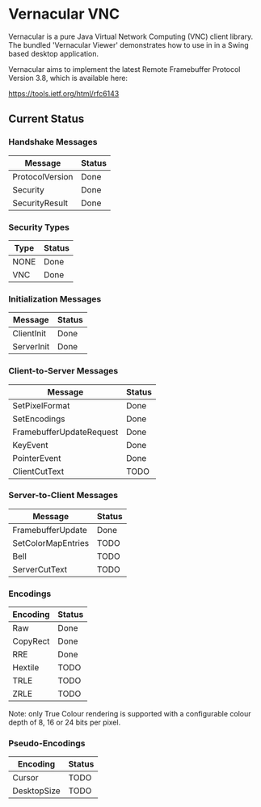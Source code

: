 # Vernacular VNC

Vernacular is a pure Java Virtual Network Computing (VNC) client library. The bundled 'Vernacular Viewer' demonstrates how to use in in a Swing based desktop application.

Vernacular aims to implement the latest Remote Framebuffer Protocol Version 3.8, which is available here:

https://tools.ietf.org/html/rfc6143

## Current Status

### Handshake Messages

| Message         | Status |
|-----------------|--------|
| ProtocolVersion | Done   |
| Security        | Done   |
| SecurityResult  | Done   |

### Security Types

| Type | Status |
|------|--------|
| NONE | Done   |
| VNC  | Done   |

### Initialization Messages

| Message    | Status |
|------------|--------|
| ClientInit | Done   |
| ServerInit | Done   |

### Client-to-Server Messages

| Message                  | Status |
|--------------------------|--------|
| SetPixelFormat           | Done   |
| SetEncodings             | Done   |
| FramebufferUpdateRequest | Done   |
| KeyEvent                 | Done   |
| PointerEvent             | Done   |
| ClientCutText            | TODO   |

### Server-to-Client Messages

| Message                  | Status |
|--------------------------|--------|
| FramebufferUpdate        | Done   |
| SetColorMapEntries       | TODO   |
| Bell                     | TODO   |
| ServerCutText            | TODO   |

### Encodings

| Encoding | Status |
|----------|--------|
| Raw      | Done   |
| CopyRect | Done   |
| RRE      | Done   |
| Hextile  | TODO   |
| TRLE     | TODO   |
| ZRLE     | TODO   |

Note: only True Colour rendering is supported with a configurable colour depth of 8, 16 or 24 bits per pixel.

### Pseudo-Encodings

| Encoding    | Status |
|-------------|--------|
| Cursor      | TODO   |
| DesktopSize | TODO   |

